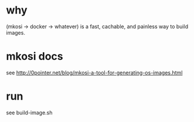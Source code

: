 # why
(mkosi -> docker -> whatever) is a fast, cachable, and painless way to build images.

# mkosi docs
see http://0pointer.net/blog/mkosi-a-tool-for-generating-os-images.html

# run
see build-image.sh

